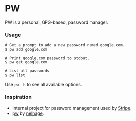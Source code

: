 PW
==

PW is a personal, GPG-based, password manager.

### Usage

    # Get a prompt to add a new password named google.com.
    $ pw add google.com
   
    # Print google.com password to stdout.
    $ pw get google.com

    # List all passwords
    $ pw list
    
Use `pw -h` to see all available options.

### Inspiration

* Internal project for password management used by [Stripe](https://stripe.com).
* [pw](https://github.com/nelhage/pw) by [nelhage](https://twitter.com/nelhage).
